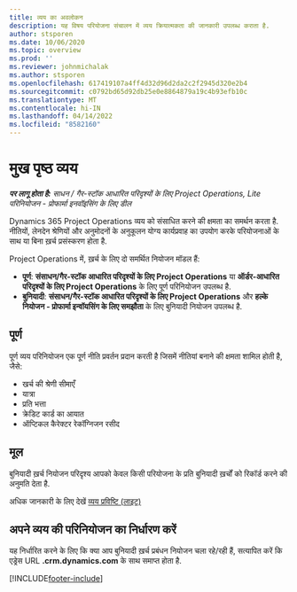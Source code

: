 ```yaml
---
title: व्यय का अवलोकन
description: यह विषय परियोजना संचालन में व्यय क्रियात्मकता की जानकारी उपलब्ध कराता है.
author: stsporen
ms.date: 10/06/2020
ms.topic: overview
ms.prod: ''
ms.reviewer: johnmichalak
ms.author: stsporen
ms.openlocfilehash: 617419107a4ff4d32d96d2da2c2f2945d320e2b4
ms.sourcegitcommit: c0792bd65d92db25e0e8864879a19c4b93efb10c
ms.translationtype: MT
ms.contentlocale: hi-IN
ms.lasthandoff: 04/14/2022
ms.locfileid: "8582160"
---
```

# <a name="expense-home-page"></a>मुख पृष्ठ व्यय

_**पर लागू होता है:** साधन / गैर-स्टॉक आधारित परिदृश्यों के लिए Project Operations, Lite परिनियोजन - प्रोफार्मा इनवॉइसिंग के लिए डील_


Dynamics 365 Project Operations व्यय को संसाधित करने की क्षमता का समर्थन करता है. नीतियों, लेनदेन श्रेणियों और अनुमोदनों के अनुकूलन योग्य कार्यप्रवाह का उपयोग करके परियोजनाओं के साथ या बिना ख़र्च प्रसंस्करण होता है.

Project Operations में, ख़र्च के लिए दो समर्थित नियोजन मॉडल हैं: 

- **पूर्ण**: **संसाधन/गैर-स्टॉक आधारित परिदृश्यों के लिए Project Operations** या **ऑर्डर-आधारित परिदृश्यों के लिए Project Operations** के लिए पूर्ण परिनियोजन उपलब्ध है.
- **बुनियादी**: **संसाधन/गैर-स्टॉक आधारित परिदृश्यों के लिए Project Operations** और **हल्के नियोजन - प्रोफार्मा इन्वॉयसिंग के लिए समझौता** के लिए बुनियादी नियोजन उपलब्ध है.

## <a name="full"></a>पूर्ण 
पूर्ण व्यय परिनियोजन एक पूर्ण नीति प्रवर्तन प्रदान करती है जिसमें नीतियां बनाने की क्षमता शामिल होती है, जैसे:

  - खर्च की श्रेणी सीमाएँ
  - यात्रा
  - प्रति भत्ता
  - क्रेडिट कार्ड का आयात
  - ऑप्टिकल कैरेक्टर रेकॉग्निजन रसीद

## <a name="basic"></a>मूल 
बुनियादी ख़र्च नियोजन परिदृश्य आपको केवल किसी परियोजना के प्रति बुनियादी ख़र्चों को रिकॉर्ड करने की अनुमति देता है. 

अधिक जानकारी के लिए देखें [व्यय प्रविष्टि (लाइट)](basic-expense.md)

## <a name="determine-your-expense-deployment"></a>अपने व्यय की परिनियोजन का निर्धारण करें
यह निर्धारित करने के लिए कि क्या आप बुनियादी ख़र्च प्रबंधन नियोजन चला रहे/रही हैं, सत्यापित करें कि एड्रेस URL **.crm.dynamics.com** के साथ समाप्त होता है. 


[!INCLUDE[footer-include](../includes/footer-banner.md)]